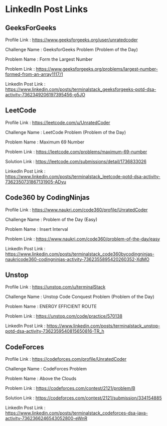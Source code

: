 # LinkedIn Post Links

## GeeksForGeeks

Profile Link : https://www.geeksforgeeks.org/user/unratedcoder

Challenge Name : GeeksforGeeks Problem (Problem of the Day)

Problem Name : Form the Largest Number

Problem Link : https://www.geeksforgeeks.org/problems/largest-number-formed-from-an-array1117/1

LinkedIn Post Link : https://www.linkedin.com/posts/terminalstack_geeksforgeeks-potd-dsa-activity-7362349206197395456-g5JO

## LeetCode

Profile Link : https://leetcode.com/u/UnratedCoder

Challenge Name : LeetCode Problem (Problem of the Day)

Problem Name : Maximum 69 Number

Problem Link : https://leetcode.com/problems/maximum-69-number

Solution Link : https://leetcode.com/submissions/detail/1736833026

LinkedIn Post Link : https://www.linkedin.com/posts/terminalstack_leetcode-potd-dsa-activity-7362350731867131905-ADyu

## Code360 by CodingNinjas

Profile Link : https://www.naukri.com/code360/profile/UnratedCoder

Challenge Name : Problem of the Day (Easy)

Problem Name : Insert Interval

Problem Link : https://www.naukri.com/code360/problem-of-the-day/easy

LinkedIn Post Link : https://www.linkedin.com/posts/terminalstack_code360bycodingninjas-naukricode360-codingninjas-activity-7362355895420260352-XdMO

## Unstop

Profile Link : https://unstop.com/u/terminalStack

Challenge Name : Unstop Code Conquest Problem (Problem of the Day)

Problem Name : ENERGY EFFICIENT ROUTE

Problem Link : https://unstop.com/code/practice/570138

LinkedIn Post Link : https://www.linkedin.com/posts/terminalstack_unstop-potd-dsa-activity-7362359540815650816-TR_h

## CodeForces

Profile Link : https://codeforces.com/profile/UnratedCoder

Challenge Name : CodeForces Problem

Problem Name : Above the Clouds

Problem Link : https://codeforces.com/contest/2121/problem/B

Solution Link : https://codeforces.com/contest/2121/submission/334154885

LinkedIn Post Link : https://www.linkedin.com/posts/terminalstack_codeforces-dsa-java-activity-7362366246543052800-eWnR
